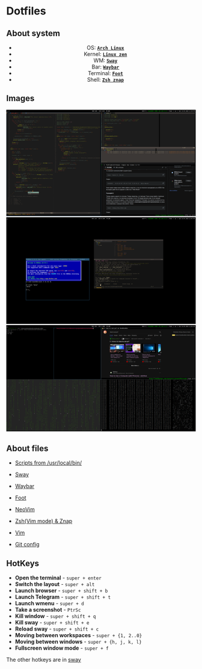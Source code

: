 # Dotfiles

## About system
<div style="text-align: center;">

 - OS: [**`Arch Linux`**](https://archlinux.org/)
 - Kernel: [**`Linux zen`**](https://github.com/zen-kernel/zen-kernel)
 - WM: [**`Sway`**](https://swaywm.org/)
 - Bar: [**`Waybar`**](https://github.com/Alexays/Waybar)
 - Terminal: [**`Foot`**](https://codeberg.org/dnkl/foot)
 - Shell: [**`Zsh znap`**](https://github.com/marlonrichert/zsh-snap)
</div>

## Images
<img src="docs/1.png" align="1" width="px">
<img src="docs/2.png" align="2" width="px">
<img src="docs/3.png" align="3" width="1000px">

## About files
- [Scripts from /usr/local/bin/](bin)

- [Sway](config_files/config)

- [Waybar](config_files/waybar)

- [Foot](config_files/foot.ini)

- [NeoVim](config_files/init.lua)

- [Zsh(Vim mode) & Znap](config_files/zshrc)

- [Vim](config_files/vimrc)

- [Git config](config_files/gitconfig)

## HotKeys
- **Open the terminal** - `super + enter`
- **Switch the layout** - `super + alt`
- **Launch browser** - `super + shift + b`
- **Launch Telegram** - `super + shift + t`
- **Launch wmenu** - `super + d`
- **Take a screenshot** - `PtrSc`
- **Kill window** - `super + shift + q`
- **Kill sway** - `super + shift + e`
- **Reload sway** - `super + shift + c`
- **Moving between workspaces** - `super + {1, 2..0}`
- **Moving between windows** - `super + {h, j, k, l}`
- **Fullscreen window mode** - `super + f`

The other hotkeys are in [sway](config_files/config)
